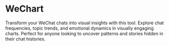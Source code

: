 # WeChart
Transform your WeChat chats into visual insights with this tool. Explore chat frequencies, topic trends, and emotional dynamics in visually engaging charts. Perfect for anyone looking to uncover patterns and stories hidden in their chat histories.
